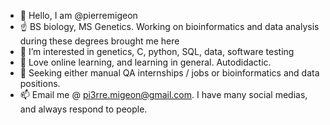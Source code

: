 - 👋 Hello, I am @pierremigeon
- ☝️ BS biology, MS Genetics. Working on bioinformatics and data analysis during these degrees brought me here
- 👀 I’m interested in genetics, C, python, SQL, data, software testing
- 🌱 Love online learning, and learning in general. Autodidactic.
- 💞️ Seeking either manual QA internships / jobs or bioinformatics and data positions. 
- 📫 Email me @ pi3rre.migeon@gmail.com. I have many social medias, and always respond to people.

<!---
pierremigeon/pierremigeon is a ✨ special ✨ repository because its `README.md` (this file) appears on your GitHub profile.
You can click the Preview link to take a look at your changes.
--->
